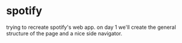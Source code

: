 # spotify

trying to recreate spotify's web app. on day 1 we'll create the general structure of the page and a nice side navigator.